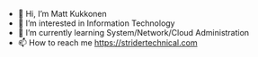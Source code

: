 - 👋 Hi, I’m Matt Kukkonen
- 👀 I’m interested in Information Technology
- 🌱 I’m currently learning System/Network/Cloud Administration
- 📫 How to reach me https://stridertechnical.com

<!---
Mkukkonen/Mkukkonen is a ✨ special ✨ repository because its `README.md` (this file) appears on your GitHub profile.
You can click the Preview link to take a look at your changes.
--->
